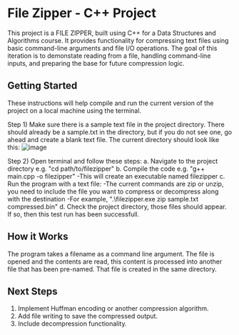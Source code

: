 # File Zipper - C++ Project
This project is a FILE ZIPPER, built using C++ for a Data Structures and Algorithms course. It provides functionality
for compressing text files using basic command-line arguments and file I/O operations. The goal of this iteration is to demonstate reading
from a file, handling command-line inputs, and preparing the base for future compression logic.

## Getting Started
These instructions will help compile and run the current version of the project on a local machine using the terminal.

Step 1) Make sure there is a sample text file in the project directory. There should already be a sample.txt in the directory, but 
if you do not see one, go ahead and create a blank text file. The current directory should look like this:
![image](https://github.com/user-attachments/assets/4077668f-01a5-4e8b-90fe-93dca26a4fb7)

Step 2) Open terminal and follow these steps:
  a. Navigate to the project directory e.g. "cd path/to/filezipper"
  b. Compile the code e.g. "g++ main.cpp -o filezipper"
    -This will create an executable named filezipper
  c. Run the program with a text file:
    -The current commands are zip or unzip, you need to include the file you want to compress or decompress along with the destination
    -For example, ".\filezipper.exe zip sample.txt compressed.bin"
  d. Check the project directory, those files should appear. If so, then this test run has been successfull. 

## How it Works 
The program takes a filename as a command line argument. The file is opened and the contents are read, this content is processed
into another file that has been pre-named. That file is created in the same directory. 

## Next Steps
1) Implement Huffman encoding or another compression algorithm.
2) Add file writing to save the compressed output.
3) Include decompression functionality.


